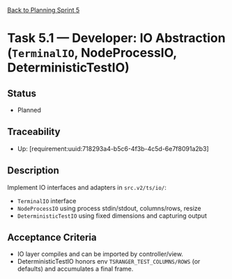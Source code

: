 [Back to Planning Sprint 5](./planning.md)

# Task 5.1 — Developer: IO Abstraction (`TerminalIO`, NodeProcessIO, DeterministicTestIO)

## Status
- Planned

## Traceability
- Up: [requirement:uuid:718293a4-b5c6-4f3b-4c5d-6e7f8091a2b3]

## Description
Implement IO interfaces and adapters in `src.v2/ts/io/`:
- `TerminalIO` interface
- `NodeProcessIO` using process stdin/stdout, columns/rows, resize
- `DeterministicTestIO` using fixed dimensions and capturing output

## Acceptance Criteria
- IO layer compiles and can be imported by controller/view.
- DeterministicTestIO honors env `TSRANGER_TEST_COLUMNS/ROWS` (or defaults) and accumulates a final frame.